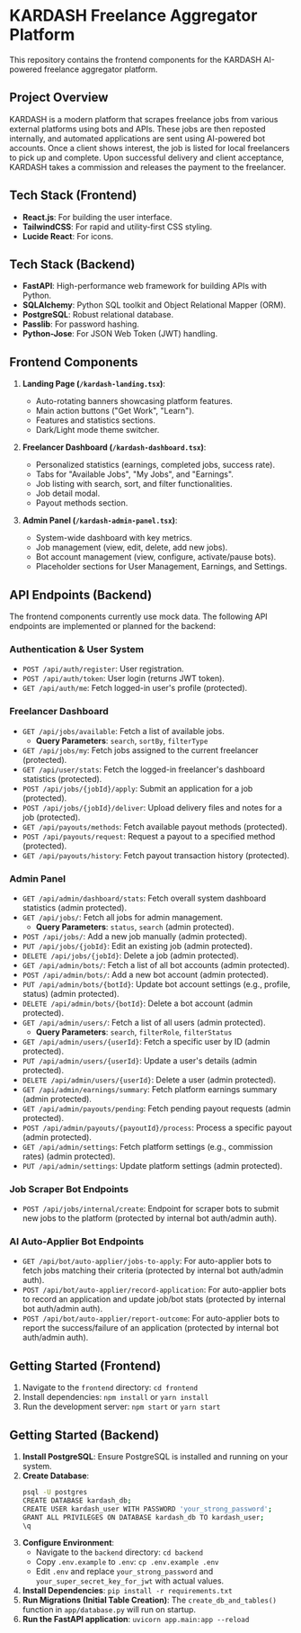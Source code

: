# KARDASH Freelance Aggregator Platform

This repository contains the frontend components for the KARDASH AI-powered freelance aggregator platform.

## Project Overview

KARDASH is a modern platform that scrapes freelance jobs from various external platforms using bots and APIs. These jobs are then reposted internally, and automated applications are sent using AI-powered bot accounts. Once a client shows interest, the job is listed for local freelancers to pick up and complete. Upon successful delivery and client acceptance, KARDASH takes a commission and releases the payment to the freelancer.

## Tech Stack (Frontend)

*   **React.js**: For building the user interface.
*   **TailwindCSS**: For rapid and utility-first CSS styling.
*   **Lucide React**: For icons.

## Tech Stack (Backend)

*   **FastAPI**: High-performance web framework for building APIs with Python.
*   **SQLAlchemy**: Python SQL toolkit and Object Relational Mapper (ORM).
*   **PostgreSQL**: Robust relational database.
*   **Passlib**: For password hashing.
*   **Python-Jose**: For JSON Web Token (JWT) handling.

## Frontend Components

1.  **Landing Page (`/kardash-landing.tsx`)**:
    *   Auto-rotating banners showcasing platform features.
    *   Main action buttons ("Get Work", "Learn").
    *   Features and statistics sections.
    *   Dark/Light mode theme switcher.

2.  **Freelancer Dashboard (`/kardash-dashboard.tsx`)**:
    *   Personalized statistics (earnings, completed jobs, success rate).
    *   Tabs for "Available Jobs", "My Jobs", and "Earnings".
    *   Job listing with search, sort, and filter functionalities.
    *   Job detail modal.
    *   Payout methods section.

3.  **Admin Panel (`/kardash-admin-panel.tsx`)**:
    *   System-wide dashboard with key metrics.
    *   Job management (view, edit, delete, add new jobs).
    *   Bot account management (view, configure, activate/pause bots).
    *   Placeholder sections for User Management, Earnings, and Settings.

## API Endpoints (Backend)

The frontend components currently use mock data. The following API endpoints are implemented or planned for the backend:

### **Authentication & User System**
*   `POST /api/auth/register`: User registration.
*   `POST /api/auth/token`: User login (returns JWT token).
*   `GET /api/auth/me`: Fetch logged-in user's profile (protected).

### **Freelancer Dashboard**
*   `GET /api/jobs/available`: Fetch a list of available jobs.
    *   **Query Parameters**: `search`, `sortBy`, `filterType`
*   `GET /api/jobs/my`: Fetch jobs assigned to the current freelancer (protected).
*   `GET /api/user/stats`: Fetch the logged-in freelancer's dashboard statistics (protected).
*   `POST /api/jobs/{jobId}/apply`: Submit an application for a job (protected).
*   `POST /api/jobs/{jobId}/deliver`: Upload delivery files and notes for a job (protected).
*   `GET /api/payouts/methods`: Fetch available payout methods (protected).
*   `POST /api/payouts/request`: Request a payout to a specified method (protected).
*   `GET /api/payouts/history`: Fetch payout transaction history (protected).

### **Admin Panel**
*   `GET /api/admin/dashboard/stats`: Fetch overall system dashboard statistics (admin protected).
*   `GET /api/jobs/`: Fetch all jobs for admin management.
    *   **Query Parameters**: `status`, `search` (admin protected).
*   `POST /api/jobs/`: Add a new job manually (admin protected).
*   `PUT /api/jobs/{jobId}`: Edit an existing job (admin protected).
*   `DELETE /api/jobs/{jobId}`: Delete a job (admin protected).
*   `GET /api/admin/bots/`: Fetch a list of all bot accounts (admin protected).
*   `POST /api/admin/bots/`: Add a new bot account (admin protected).
*   `PUT /api/admin/bots/{botId}`: Update bot account settings (e.g., profile, status) (admin protected).
*   `DELETE /api/admin/bots/{botId}`: Delete a bot account (admin protected).
*   `GET /api/admin/users/`: Fetch a list of all users (admin protected).
    *   **Query Parameters**: `search`, `filterRole`, `filterStatus`
*   `GET /api/admin/users/{userId}`: Fetch a specific user by ID (admin protected).
*   `PUT /api/admin/users/{userId}`: Update a user's details (admin protected).
*   `DELETE /api/admin/users/{userId}`: Delete a user (admin protected).
*   `GET /api/admin/earnings/summary`: Fetch platform earnings summary (admin protected).
*   `GET /api/admin/payouts/pending`: Fetch pending payout requests (admin protected).
*   `POST /api/admin/payouts/{payoutId}/process`: Process a specific payout (admin protected).
*   `GET /api/admin/settings`: Fetch platform settings (e.g., commission rates) (admin protected).
*   `PUT /api/admin/settings`: Update platform settings (admin protected).

### **Job Scraper Bot Endpoints**
*   `POST /api/jobs/internal/create`: Endpoint for scraper bots to submit new jobs to the platform (protected by internal bot auth/admin auth).

### **AI Auto-Applier Bot Endpoints**
*   `GET /api/bot/auto-applier/jobs-to-apply`: For auto-applier bots to fetch jobs matching their criteria (protected by internal bot auth/admin auth).
*   `POST /api/bot/auto-applier/record-application`: For auto-applier bots to record an application and update job/bot stats (protected by internal bot auth/admin auth).
*   `POST /api/bot/auto-applier/report-outcome`: For auto-applier bots to report the success/failure of an application (protected by internal bot auth/admin auth).

## Getting Started (Frontend)

1.  Navigate to the `frontend` directory: `cd frontend`
2.  Install dependencies: `npm install` or `yarn install`
3.  Run the development server: `npm start` or `yarn start`

## Getting Started (Backend)

1.  **Install PostgreSQL**: Ensure PostgreSQL is installed and running on your system.
2.  **Create Database**:
    ```bash
    psql -U postgres
    CREATE DATABASE kardash_db;
    CREATE USER kardash_user WITH PASSWORD 'your_strong_password';
    GRANT ALL PRIVILEGES ON DATABASE kardash_db TO kardash_user;
    \q
    ```
3.  **Configure Environment**:
    *   Navigate to the `backend` directory: `cd backend`
    *   Copy `.env.example` to `.env`: `cp .env.example .env`
    *   Edit `.env` and replace `your_strong_password` and `your_super_secret_key_for_jwt` with actual values.
4.  **Install Dependencies**: `pip install -r requirements.txt`
5.  **Run Migrations (Initial Table Creation)**: The `create_db_and_tables()` function in `app/database.py` will run on startup.
6.  **Run the FastAPI application**: `uvicorn app.main:app --reload` 